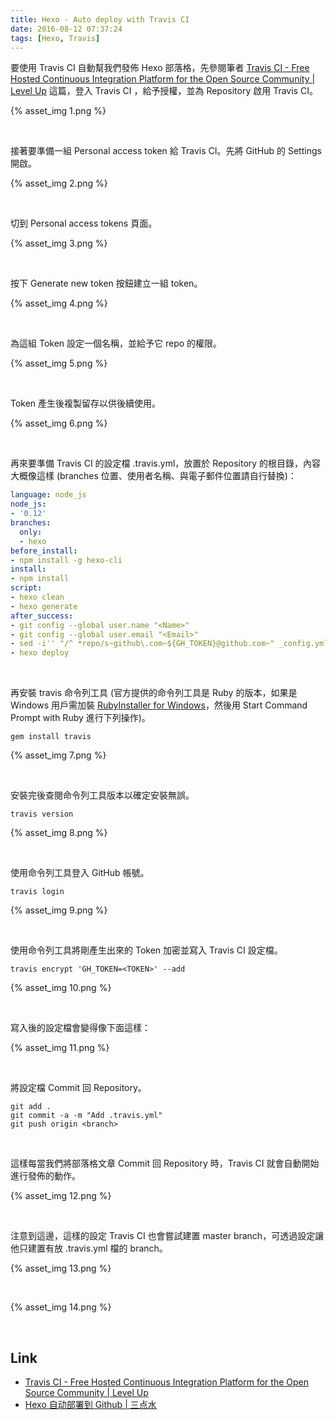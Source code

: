 ```yaml
---
title: Hexo - Auto deploy with Travis CI
date: 2016-08-12 07:37:24
tags: [Hexo, Travis]
---
```


要使用 Travis CI 自動幫我們發佈 Hexo 部落格，先參閱筆者 [Travis CI - Free Hosted Continuous Integration Platform for the Open Source Community | Level Up](http://larrynung.github.io/2014/01/01/travis-ci-free-hosted-continuous-integration-platform-for-the-open-source-community/) 這篇，登入 Travis CI ，給予授權，並為 Repository 啟用 Travis CI。  

<!-- More -->


{% asset_img 1.png %}

<br/>


接著要準備一組 Personal access token 給 Travis CI。先將 GitHub 的 Settings 開啟。  

{% asset_img 2.png %}

<br/>


切到 Personal access tokens 頁面。  

{% asset_img 3.png %}

<br/>


按下 Generate new token 按鈕建立一組 token。  

{% asset_img 4.png %}

<br/>


為這組 Token 設定一個名稱，並給予它 repo 的權限。  

{% asset_img 5.png %}

<br/>


Token 產生後複製留存以供後續使用。  

{% asset_img 6.png %}

<br/>


再來要準備 Travis CI 的設定檔 .travis.yml，放置於 Repository 的根目錄，內容大概像這樣 (branches 位置、使用者名稱、與電子郵件位置請自行替換)：    

```yml
language: node_js
node_js:
- '0.12'
branches:
  only:
  - hexo
before_install:
- npm install -g hexo-cli
install:
- npm install
script:
- hexo clean
- hexo generate
after_success:
- git config --global user.name "<Name>"
- git config --global user.email "<Email>"
- sed -i'' "/^ *repo/s~github\.com~${GH_TOKEN}@github.com~" _config.yml
- hexo deploy
```

<br/>


再安裝 travis 命令列工具 (官方提供的命令列工具是 Ruby 的版本，如果是 Windows 用戶需加裝 [RubyInstaller for Windows](http://rubyinstaller.org/)，然後用 Start Command Prompt with Ruby 進行下列操作)。  

    gem install travis

{% asset_img 7.png %}

<br/>


安裝完後查閱命令列工具版本以確定安裝無誤。  

    travis version

{% asset_img 8.png %}

<br/>


使用命令列工具登入 GitHub 帳號。  

    travis login

{% asset_img 9.png %}

<br/>


使用命令列工具將剛產生出來的 Token 加密並寫入 Travis CI 設定檔。  

    travis encrypt 'GH_TOKEN=<TOKEN>' --add

{% asset_img 10.png %}

<br/>


寫入後的設定檔會變得像下面這樣：  

{% asset_img 11.png %}

<br/>


將設定檔 Commit 回 Repository。  

    git add .
    git commit -a -m "Add .travis.yml"
    git push origin <branch>

<br/>


這樣每當我們將部落格文章 Commit 回 Repository 時，Travis CI 就會自動開始進行發佈的動作。  

{% asset_img 12.png %}

<br/>


注意到這邊，這樣的設定 Travis CI 也會嘗試建置 master branch，可透過設定讓他只建置有放 .travis.yml 檔的 branch。  

{% asset_img 13.png %}

<br/>


{% asset_img 14.png %}

<br/>


Link
----
* [Travis CI - Free Hosted Continuous Integration Platform for the Open Source Community | Level Up](http://larrynung.github.io/2014/01/01/travis-ci-free-hosted-continuous-integration-platform-for-the-open-source-community/)
* [Hexo 自动部署到 Github | 三点水](http://lotabout.me/2016/Hexo-Auto-Deploy-to-Github/)
